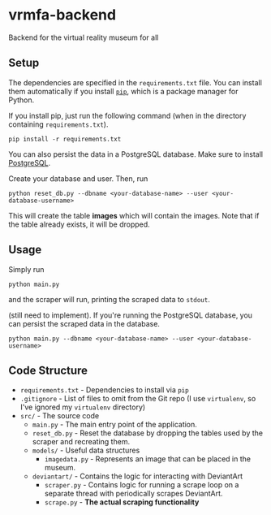 # vrmfa-backend
Backend for the virtual reality museum for all

## Setup
The dependencies are specified in the `requirements.txt` file. You can install them automatically
if you install [`pip`](https://pip.pypa.io/en/stable/installing.html), which is a package manager for Python.

If you install pip, just run the following command (when in the directory containing `requirements.txt`).

`pip install -r requirements.txt`

You can also persist the data in a PostgreSQL database. Make sure to install [PostgreSQL](http://www.postgresql.org/).

Create your database and user. Then, run

`python reset_db.py --dbname <your-database-name> --user <your-database-username>`

This will create the table **images** which will contain the images. Note that if the table already 
exists, it will be dropped.

## Usage
Simply run

`python main.py`

and the scraper will run, printing the scraped data to `stdout`.

(still need to implement).
If you're running the PostgreSQL database, you can persist the scraped data in the database.

`python main.py --dbname <your-database-name> --user <your-database-username>`

## Code Structure

* `requirements.txt` - Dependencies to install via `pip`
* `.gitignore` - List of files to omit from the Git repo (I use `virtualenv`, so I've ignored my `virtualenv` directory)
* `src/` - The source code
  * `main.py` - The main entry point of the application.
  * `reset_db.py` - Reset the database by dropping the tables used by the scraper and recreating them.
  * `models/` - Useful data structures
    * `imagedata.py` - Represents an image that can be placed in the museum.
  * `deviantart/` - Contains the logic for interacting with DeviantArt
    * `scraper.py` - Contains logic for running a scrape loop on a separate thread with periodically scrapes DeviantArt. 
    * `scrape.py` - **The actual scraping functionality**
